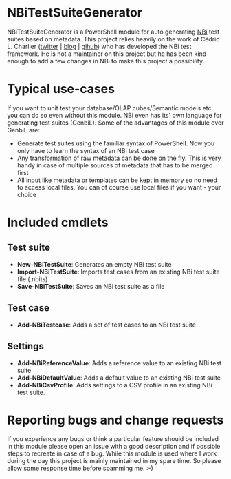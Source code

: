 # NBiTestSuiteGenerator
NBiTestSuiteGenerator is a PowerShell module for auto generating [NBi](https://www.NBi.io) test suites based on metadata. This project relies heavily on the work of Cédric L. Charlier ([twitter](https://www.twitter.com/seddryck) | [blog](https://seddryck.wordpress.com) | [gihub](https://github.com/Seddryck)) who has developed the NBi test framework. He is not a maintainer on this project but he has been kind enough to add a few changes in NBi to make this project a possibility. 

# Typical use-cases 
If you want to unit test your database/OLAP cubes/Semantic models etc. you can do so even without this module. NBi even has its' own language for generating test suites (GenbiL). Some of the advantages of this module over GenbiL are:
- Generate test suites using the familiar syntax of PowerShell. Now you only have to learn the syntax of an NBi test case
- Any transformation of raw metadata can be done on the fly. This is very handy in case of multiple sources of metadata that has to be merged first
- All input like metadata or templates can be kept in memory so no need to access local files. You can of course use local files if you want - your choice 

# Included cmdlets
## Test suite
- **New-NBiTestSuite**: Generates an empty NBi test suite
- **Import-NBiTestSuite**: Imports test cases from an existing NBi test suite file (.nbits)
- **Save-NBiTestSuite**: Saves an NBi test suite as a file

## Test case
- **Add-NBiTestcase**: Adds a set of test cases to an NBi test suite

## Settings
- **Add-NBiReferenceValue**: Adds a reference value to an existing NBi test suite
- **Add-NBiDefaultValue**: Adds a default value to an existing NBi test suite
- **Add-NBiCsvProfile**: Adds settings to a CSV profile in an existing NBi test suite. 

# Reporting bugs and change requests
If you experience any bugs or think a particular feature should be included in this module please open an issue with a good description and if possible steps to recreate in case of a bug. While this module is used where I work during the day this project is mainly maintained in my spare time. So please allow some response time before spamming me. :-) 
